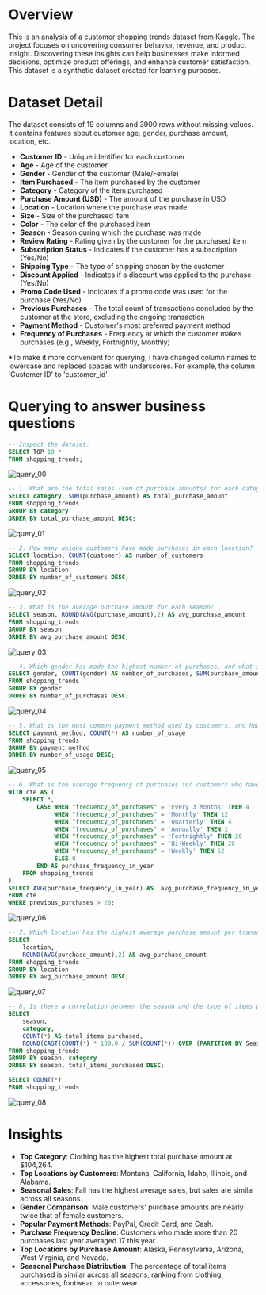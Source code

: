 # Overview
This is an analysis of a customer shopping trends dataset from Kaggle. The project focuses on uncovering consumer behavior, revenue, and product insight. Discovering these insights can help businesses make informed decisions, optimize product offerings, and enhance customer satisfaction. This dataset is a synthetic dataset created for learning purposes.

# Dataset Detail
The dataset consists of 19 columns and 3900 rows without missing values. It contains features about customer age, gender, purchase amount, location, etc. 

-	**Customer ID** - Unique identifier for each customer
-	**Age** - Age of the customer
-	**Gender** - Gender of the customer (Male/Female)
-	**Item Purchased** - The item purchased by the customer
-	**Category** - Category of the item purchased
-	**Purchase Amount (USD)** - The amount of the purchase in USD
-	**Location** - Location where the purchase was made
-	**Size** - Size of the purchased item
-	**Color** - The color of the purchased item
-	**Season** - Season during which the purchase was made
-	**Review Rating** - Rating given by the customer for the purchased item
-	**Subscription Status** - Indicates if the customer has a subscription (Yes/No)
-	**Shipping Type** - The type of shipping chosen by the customer
-	**Discount Applied** - Indicates if a discount was applied to the purchase (Yes/No)
-	**Promo Code Used** - Indicates if a promo code was used for the purchase (Yes/No)
-	**Previous Purchases** - The total count of transactions concluded by the customer at the store, excluding the ongoing transaction
-	**Payment Method** - Customer's most preferred payment method
-	**Frequency of Purchases** - Frequency at which the customer makes purchases (e.g., Weekly, Fortnightly, Monthly)

*To make it more convenient for querying, I have changed column names to lowercase and replaced spaces with underscores. For example, the column 'Customer ID' to 'customer_id'.

# Querying to answer business questions

```sql
-- Inspect the dataset.
SELECT TOP 10 *
FROM shopping_trends;
```
![query_00](https://github.com/pongsakorn-onnim/SQL_projects/assets/87061596/f1facc32-6fef-477a-aa21-e941130df552)

```sql
-- 1. What are the total sales (sum of purchase amounts) for each category of items?
SELECT category, SUM(purchase_amount) AS total_purchase_amount
FROM shopping_trends
GROUP BY category
ORDER BY total_purchase_amount DESC;
```
![query_01](https://github.com/pongsakorn-onnim/SQL_projects/assets/87061596/12fd9b13-a31b-49b4-a062-1539dcec42b3)


```sql
-- 2. How many unique customers have made purchases in each location?
SELECT location, COUNT(customer) AS number_of_customers
FROM shopping_trends
GROUP BY location
ORDER BY number_of_customers DESC;
```
![query_02](https://github.com/pongsakorn-onnim/SQL_projects/assets/87061596/c2114dee-e8b9-4d84-8ec9-074a270c45d6)

```sql
-- 3. What is the average purchase amount for each season?
SELECT season, ROUND(AVG(purchase_amount),2) AS avg_purchase_amount
FROM shopping_trends
GROUP BY season
ORDER BY avg_purchase_amount DESC;
```
![query_03](https://github.com/pongsakorn-onnim/SQL_projects/assets/87061596/f0dffb7b-2ac0-4a08-993e-a3d1e919a316)

```sql
-- 4. Which gender has made the highest number of purchases, and what is the total amount spent by each gender?
SELECT gender, COUNT(gender) AS number_of_purchases, SUM(purchase_amount) AS total_purchase_amount
FROM shopping_trends
GROUP BY gender
ORDER BY number_of_purchases DESC;
```
![query_04](https://github.com/pongsakorn-onnim/SQL_projects/assets/87061596/8c03817c-33d5-4f9c-a1ef-77cf9bdc03e2)

```sql
-- 5. What is the most common payment method used by customers, and how many times has each payment method been used?
SELECT payment_method, COUNT(*) AS number_of_usage
FROM shopping_trends
GROUP BY payment_method
ORDER BY number_of_usage DESC;
```
![query_05](https://github.com/pongsakorn-onnim/SQL_projects/assets/87061596/e25bf134-af04-4e37-b404-6f994843fcb8)

```sql
-- 6. What is the average frequency of purchases for customers who have made previous purchases more than 20 times?
WITH cte AS (
    SELECT *,
        CASE WHEN "frequency_of_purchases" = 'Every 3 Months' THEN 4
             WHEN "frequency_of_purchases" = 'Monthly' THEN 12
             WHEN "frequency_of_purchases" = 'Quarterly' THEN 4
			 WHEN "frequency_of_purchases" = 'Annually' THEN 1
			 WHEN "frequency_of_purchases" = 'Fortnightly' THEN 26
			 WHEN "frequency_of_purchases" = 'Bi-Weekly' THEN 26
			 WHEN "frequency_of_purchases" = 'Weekly' THEN 52
             ELSE 0
        END AS purchase_frequency_in_year
    FROM shopping_trends
)
SELECT AVG(purchase_frequency_in_year) AS  avg_purchase_frequency_in_year
FROM cte
WHERE previous_purchases > 20;
```
![query_06](https://github.com/pongsakorn-onnim/SQL_projects/assets/87061596/9cef6b4b-1bd1-489e-9290-6ded645b29d4)

```sql
-- 7. Which location has the highest average purchase amount per transaction?
SELECT 
	location, 
	ROUND(AVG(purchase_amount),2) AS avg_purchase_amount
FROM shopping_trends
GROUP BY location
ORDER BY avg_purchase_amount DESC;
```
![query_07](https://github.com/pongsakorn-onnim/SQL_projects/assets/87061596/90c1d3de-8ca0-4ee3-b2df-af805366d3ba)

```sql
-- 8. Is there a correlation between the season and the type of items purchased? For example, do customers tend to buy more winter clothing during colder months?
SELECT 
	season, 
	category, 
	COUNT(*) AS total_items_purchased,
	ROUND(CAST(COUNT(*) * 100.0 / SUM(COUNT(*)) OVER (PARTITION BY Season) AS numeric), 2) AS percentage_of_total_items_purchased
FROM shopping_trends
GROUP BY season, category
ORDER BY season, total_items_purchased DESC;

SELECT COUNT(*)
FROM shopping_trends
```
![query_08](https://github.com/pongsakorn-onnim/SQL_projects/assets/87061596/b2d2ddb0-0eea-4d83-843e-70e61e349bd5)

# Insights
- **Top Category**: Clothing has the highest total purchase amount at $104,264.
- **Top Locations by Customers**: Montana, California, Idaho, Illinois, and Alabama.
- **Seasonal Sales**: Fall has the highest average sales, but sales are similar across all seasons.
- **Gender Comparison**: Male customers' purchase amounts are nearly twice that of female customers.
- **Popular Payment Methods**: PayPal, Credit Card, and Cash.
- **Purchase Frequency Decline**: Customers who made more than 20 purchases last year averaged 17 this year.
- **Top Locations by Purchase Amount**: Alaska, Pennsylvania, Arizona, West Virginia, and Nevada.
- **Seasonal Purchase Distribution**: The percentage of total items purchased is similar across all seasons, ranking from clothing, accessories, footwear, to outerwear.
